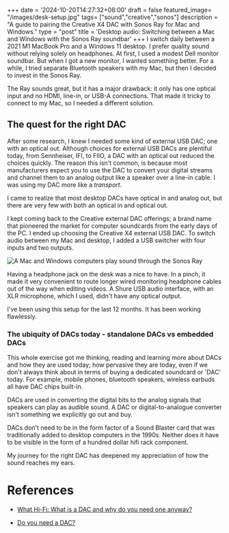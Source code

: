 +++
date = '2024-10-20T14:27:32+08:00'
draft = false
featured_image= "/images/desk-setup.jpg"
tags= ["sound","creative","sonos"]
description = "A guide to pairing the Creative X4 DAC with Sonos Ray for Mac and Windows."
type = "post"
title = 'Desktop audio: Switching between a Mac and Windows with the Sonos Ray soundbar'
+++
I switch daily between a 2021 M1 MacBook Pro and a Windows 11 desktop. I prefer quality sound without relying solely on headphones. At first, I used a modest Dell monitor soundbar. But when I got a new monitor, I wanted something better. For a while, I tried separate Bluetooth speakers with my Mac, but then I decided to invest in the Sonos Ray.

The Ray sounds great, but it has a major drawback: it only has one optical input and no HDMI, line-in, or USB-A connections. That made it tricky to connect to my Mac, so I needed a different solution.

## The quest for the right DAC

After some research, I knew I needed some kind of external USB DAC; one with an optical out. Although choices for external USB DACs are plentiful today, from Sennheiser, IFI, to FIIO, a DAC with an optical out reduced the choices quickly. The reason this isn't common, is because most manufacturers expect you to use the DAC to convert your digital streams and channel them to an analog output like a speaker over a line-in cable. I was using my DAC more like a *transport*.

I came to realize that most desktop DACs have optical in and analog out, but there are very few with both an optical in and optical out. 

I kept coming back to the Creative external DAC offerings; a brand name that pioneered the market for computer soundcards from the early days of the PC. I ended up choosing the Creative X4 external USB DAC. To switch audio between my Mac and desktop, I added a USB switcher with four inputs and two outputs.

![ A Mac and Windows computers play sound through the Sonos Ray](/images/desk-connections.webp)

Having a headphone jack on the desk was a nice to have. In a pinch, it made it very convenient to route longer wired monitoring headphone cables out of the way when editing videos. A Shure USB audio interface, with an XLR microphone, which I used, didn't have any optical output. 

I've been using this setup for the last 12 months. It has been working flawlessly.


### The ubiquity of DACs today - standalone DACs vs embedded DACs
This whole exercise got me thinking, reading and learning more about DACs and how they are used today; how pervasive they are today, even if we don't always think about in terms of buying a dedicated soundcard or 'DAC' today. For example, mobile phones, bluetooth speakers, wireless earbuds all have DAC chips built-in.  

DACs are used in converting the digital bits to the analog signals that speakers can play as audible sound. A DAC or digital-to-analogue converter isn't something we explicitly go out and buy.  

DACs don't need to be in the form factor of a Sound Blaster card that was traditionally added to desktop computers in the 1990s. Neither does it have to be visible in the form of a hundred dollar hifi rack component.

My journey for the right DAC has deepened my appreciation of how the sound reaches my ears.


# References
* [What Hi-Fi: What is a DAC and why do you need one anyway?](https://www.whathifi.com/advice/dacs-what-is-a-dac-and-do-you-need-one)

* [Do you need a DAC?](https://www.soundguys.com/do-you-need-a-dac-13488/)